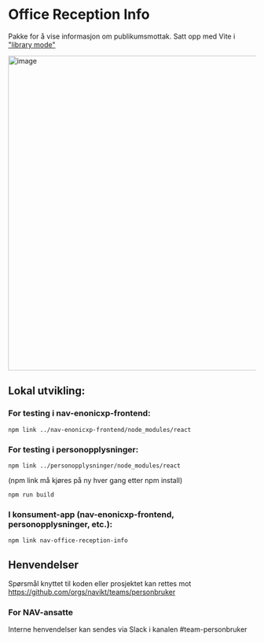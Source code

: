 # Office Reception Info

Pakke for å vise informasjon om publikumsmottak. Satt opp med Vite i ["library mode"](https://dev.to/receter/how-to-create-a-react-component-library-using-vites-library-mode-4lma)

<img width="640" alt="image" src="https://github.com/navikt/nav-office-reception-info/assets/71373910/4f416dd6-4621-4ce1-82d5-2c5a173bd635">

## Lokal utvikling:

### For testing i nav-enonicxp-frontend:

```
npm link ../nav-enonicxp-frontend/node_modules/react
```

### For testing i personopplysninger:

```
npm link ../personopplysninger/node_modules/react
```

(npm link må kjøres på ny hver gang etter npm install)

```
npm run build
```

### I konsument-app (nav-enonicxp-frontend, personopplysninger, etc.):
```
npm link nav-office-reception-info
```

## Henvendelser

Spørsmål knyttet til koden eller prosjektet kan rettes mot https://github.com/orgs/navikt/teams/personbruker

### For NAV-ansatte

Interne henvendelser kan sendes via Slack i kanalen #team-personbruker




